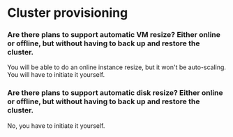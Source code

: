 # Cluster provisioning

### Are there plans to support automatic VM resize? Either online or offline, but without having to back up and restore the cluster.

You will be able to do an online instance resize, but it won't be auto-scaling. You will have to initiate it yourself.

### Are there plans to support automatic disk resize? Either online or offline, but without having to back up and restore the cluster.

No, you have to initiate it yourself.
